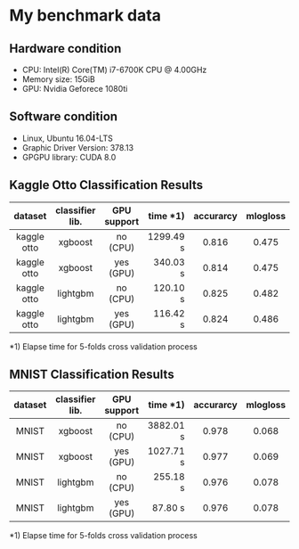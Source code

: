 # My benchmark data

## Hardware condition

- CPU: Intel(R) Core(TM) i7-6700K CPU @ 4.00GHz
- Memory size: 15GiB
- GPU: Nvidia Geforece 1080ti


## Software condition

- Linux, Ubuntu 16.04-LTS
- Graphic Driver Version: 378.13 
- GPGPU library: CUDA 8.0

## Kaggle Otto Classification Results

| dataset  |  classifier lib. |  GPU support  | time *1)  | accurarcy  | mlogloss  |
|:--------:|:----------------:|:-----------:|------:|:----------:|:---------:|
| kaggle otto | xgboost       |  no (CPU)   | 1299.49 s | 0.816   | 0.475     |
| kaggle otto | xgboost       |  yes (GPU)  | 340.03 s | 0.814   | 0.475    |
| kaggle otto | lightgbm      | no (CPU)    | 120.10 s | 0.825   | 0.482    |
| kaggle otto | lightgbm      | yes (GPU)   | 116.42 s | 0.824   | 0.486   |

*1) Elapse time for 5-folds cross validation process


## MNIST Classification Results

| dataset  |  classifier lib. |  GPU support  | time *1) | accurarcy  | mlogloss  |
|:--------:|:----------------:|:-----------:|------:|:----------:|:---------:|
| MNIST | xgboost       |  no (CPU)   | 3882.01 s | 0.978  | 0.068 |
| MNIST | xgboost       |  yes (GPU)  | 1027.71 s | 0.977   | 0.069   |
| MNIST | lightgbm      | no (CPU)    | 255.18 s | 0.976  | 0.078   |
| MNIST | lightgbm      | yes (GPU)   |  87.80 s | 0.976  | 0.078  |

*1) Elapse time for 5-folds cross validation process

